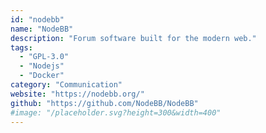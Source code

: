 ```yaml
---
id: "nodebb"
name: "NodeBB"
description: "Forum software built for the modern web."
tags:
  - "GPL-3.0"
  - "Nodejs"
  - "Docker"
category: "Communication"
website: "https://nodebb.org/"
github: "https://github.com/NodeBB/NodeBB"
#image: "/placeholder.svg?height=300&width=400"
---
```


